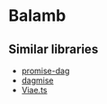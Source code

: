 # Balamb

## Similar libraries

- [promise-dag](https://github.com/vvvvalvalval/promise-dag)
- [dagmise](https://github.com/SidBala/dagmise)
- [Viae.ts](https://github.com/alephnan/viae.ts)
